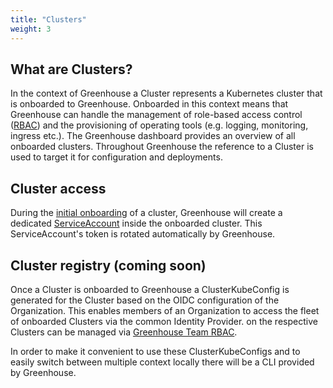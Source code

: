```yaml
---
title: "Clusters"
weight: 3
---
```


## What are Clusters?

In the context of Greenhouse a Cluster represents a Kubernetes cluster that is onboarded to Greenhouse. Onboarded in this context means that Greenhouse can handle the management of role-based access control ([RBAC](https://kubernetes.io/docs/reference/access-authn-authz/rbac/)) and the provisioning of operating tools (e.g. logging, monitoring, ingress etc.).
The Greenhouse dashboard provides an overview of all onboarded clusters. Throughout Greenhouse the reference to a Cluster is used to target it for configuration and deployments.

## Cluster access

During the [initial onboarding](../../user-guides/cluster/onboarding) of a cluster, Greenhouse will create a dedicated [ServiceAccount](https://kubernetes.io/docs/concepts/security/service-accounts/) inside the onboarded cluster. This ServiceAccount's token is rotated automatically by Greenhouse.

## Cluster registry (coming soon)

Once a Cluster is onboarded to Greenhouse a ClusterKubeConfig is generated for the Cluster based on the OIDC configuration of the Organization. This enables members of an Organization to access the fleet of onboarded Clusters via the common Identity Provider. on the respective Clusters can be managed via [Greenhouse Team RBAC](./../../user-guides/team/rbac).

In order to make it convenient to use these ClusterKubeConfigs and to easily switch between multiple context locally there will be a CLI provided by Greenhouse.
